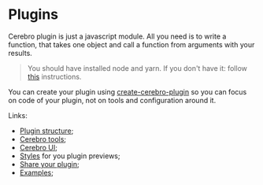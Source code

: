 # Plugins

Cerebro plugin is just a javascript module. All you need is to write a function, that takes one object and call a function from arguments with your results.

> You should have installed node and yarn. If you don't have it: follow [this](https://yarnpkg.com/lang/en/docs/install/) instructions.

You can create your plugin using [create-cerebro-plugin](https://github.com/KELiON/create-cerebro-plugin) so you can focus on code of your plugin, not on tools and configuration around it.

Links:
* [Plugin structure](./plugins/plugin-structure.md);
* [Cerebro tools](https://github.com/KELiON/cerebro-tools);
* [Cerebro UI](https://github.com/KELiON/cerebro-ui);
* [Styles](./plugins/styles.md) for you plugin previews;
* [Share your plugin](./plugins/share.md);
* [Examples](./plugins/examples.md);
